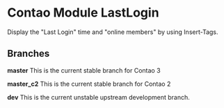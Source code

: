 Contao Module LastLogin
=======================

Display the "Last Login" time and "online members" by using Insert-Tags. 

## Branches

**master** This is the current stable branch for Contao 3

**master_c2** This is the current stable branch for Contao 2

**dev** This is the current unstable upstream development branch.

